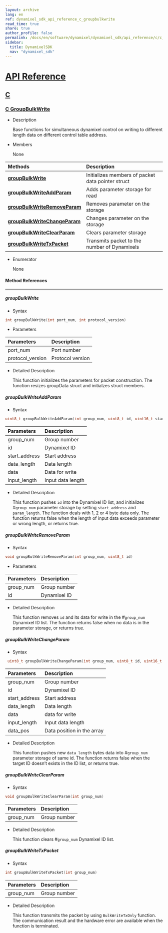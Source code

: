```yaml
---
layout: archive
lang: en
ref: dynamixel_sdk_api_reference_c_groupbulkwrite
read_time: true
share: true
author_profile: false
permalink: /docs/en/software/dynamixel/dynamixel_sdk/api_reference/c/c_groupbulkwrite/
sidebar:
  title: DynamixelSDK
  nav: "dynamixel_sdk"
---
```


<div style="counter-reset: h1 4"></div>
<div style="counter-reset: h3 9"></div>

# [API Reference](#api-reference)

## [C](#c)

### [C GroupBulkWrite](#c-groupbulkwrite)

- Description

  Base functions for simultaneous dynamixel control on writing to different length data on different control table address.

- Members

  None

| Methods                                                     | Description                                       |
|:------------------------------------------------------------|:--------------------------------------------------|
| **[groupBulkWrite](#groupbulkwrite)**                       | Initializes members of packet data pointer struct |
| **[groupBulkWriteAddParam](#groupbulkwriteaddparam)**       | Adds parameter storage for read                   |
| **[groupBulkWriteRemoveParam](#groupbulkwriteremoveparam)** | Removes parameter on the storage                  |
| **[groupBulkWriteChangeParam](#groupbulkwritechangeparam)** | Changes parameter on the storage                  |
| **[groupBulkWriteClearParam](#groupbulkwriteclearparam)**   | Clears parameter storage                          |
| **[groupBulkWriteTxPacket](#groupbulkwritetxpacket)**       | Transmits packet to the number of Dynamixels      |

- Enumerator

  None

#### Method References
----------------------------------------------
##### groupBulkWrite
- Syntax
``` cpp
int groupBulkWrite(int port_num, int protocol_version)
```
- Parameters

| Parameters       | Description      |
|:-----------------|:-----------------|
| port_num         | Port number      |
| protocol_version | Protocol version |

- Detailed Description

   This function initializes the parameters for packet construction. The function resizes groupData struct and initialzes struct members.

##### groupBulkWriteAddParam
- Syntax
``` cpp
uint8_t groupBulkWriteAddParam(int group_num, uint8_t id, uint16_t start_address, uint16_t data_length, uint32_t data, uint16_t input_length)
```

| Parameters    | Description       |
|:--------------|:------------------|
| group_num     | Group number      |
| id            | Dynamixel ID      |
| start_address | Start address     |
| data_length   | Data length       |
| data          | Data for write    |
| input_length  | Input data length |

- Detailed Description

    This function pushes `id` into the Dynamixel ID list, and initializes #`group_num` parameter storage by setting `start_address` and `param_length`. The function deals with 1, 2 or 4 byte data only. The function returns false when the length of input data exceeds parameter or wrong length, or returns true.   


##### groupBulkWriteRemoveParam
- Syntax
``` cpp
void groupBulkWriteRemoveParam(int group_num, uint8_t id)
```
- Parameters

| Parameters | Description  |
|:-----------|:-------------|
| group_num  | Group number |
| id         | Dynamixel ID |

- Detailed Description

   This function removes `id` and its data for write in the #`group_num` Dynamixel ID list. The function returns false when no data is in the parameter storage, or returns true.


##### groupBulkWriteChangeParam
- Syntax
``` cpp
 uint8_t groupBulkWriteChangeParam(int group_num, uint8_t id, uint16_t start_address, uint16_t data_length, uint32_t data, uint16_t input_length, uint16_t data_pos)
```

| Parameters    | Description                |
|:--------------|:---------------------------|
| group_num     | Group number               |
| id            | Dynamixel ID               |
| start_address | Start address              |
| data_length   | Data length                |
| data          | data for write             |
| input_length  | Input data length          |
| data_pos      | Data position in the array |

- Detailed Description

   This function pushes new `data_length` bytes data into #`group_num` parameter storage of same id. The function returns false when the target ID doesn’t exists in the ID list, or returns true.

##### groupBulkWriteClearParam
- Syntax
``` cpp
void groupBulkWriteClearParam(int group_num)
```

| Parameters | Description  |
|:-----------|:-------------|
| group_num  | Group number |

- Detailed Description

   This function clears #`group_num` Dynamixel ID list.


##### groupBulkWriteTxPacket
- Syntax
``` cpp
int groupBulkWriteTxPacket(int group_num)
```

| Parameters | Description  |
|:-----------|:-------------|
| group_num  | Group number |

- Detailed Description

   This function transmits the packet by using `BulkWriteTxOnly` function. The communication result and the hardware error are available when the function is terminated.
